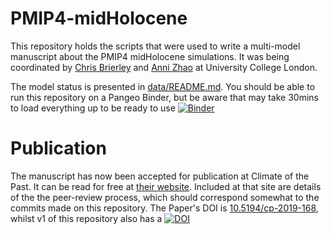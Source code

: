 # PMIP4-midHolocene
This repository holds the scripts that were used to write a multi-model manuscript about the PMIP4 midHolocene simulations. It was being coordinated by [Chris Brierley](c.brierley@ucl.ac.uk) and [Anni Zhao](anni.zhao.16@ucl.ac.uk) at University College London. 

The model status is presented in [data/README.md](data/README.md). You should be able to run this repository on a Pangeo Binder, but be aware that may take 30mins to load everything up to be ready to use
[![Binder](https://binder.pangeo.io/badge_logo.svg)](https://binder.pangeo.io/v2/gh/chrisbrierley/PMIP4-midHolocene/master)

# Publication
The manuscript has now been accepted for publication at Climate of the Past. It can be read for free at [their website](https://doi.org/10.5194/cp-2019-168). Included at that site are details of the the peer-review process, which should correspond somewhat to the commits made on this repository. The Paper's DOI is [10.5194/cp-2019-168](https://doi.org/10.5194/cp-2019-168), whilst v1 of this repository also has a [![DOI](https://zenodo.org/badge/203397988.svg)](https://zenodo.org/badge/latestdoi/203397988)  

